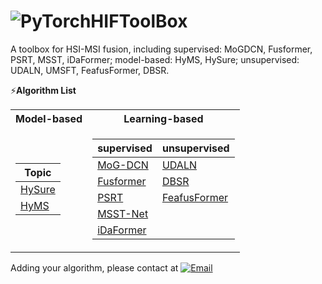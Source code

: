 # ![PyTorch](https://img.shields.io/badge/-white?style=for-the-badge&logo=pytorch)HIFToolBox
A toolbox for HSI-MSI fusion, including supervised: MoGDCN, Fusformer, PSRT, MSST, iDaFormer; model-based: HyMS, HySure; unsupervised: UDALN, UMSFT, FeafusFormer, DBSR.

⚡**Algorithm List**
<table>
<tr><th> Model-based </th><th>Learning-based</th></tr>
<tr><td>

|   Topic    |
|--|
| [HySure](https://github.com/alfaiate/HySure) |   |   
| [HyMS](https://github.com/Caoxuheng/HyMS) |   |   
</td><td>

|   supervised   |   unsupervised   |
|--|--|
| [MoG-DCN](https://github.com/chengerr/Model-Guided-Deep-Hyperspectral-Image-Super-resolution)  |  [UDALN](https://github.com/JiaxinLiCAS/UDALN_GRSL)   |  
| [Fusformer](https://github.com/J-FHu/Fusformer) |[DBSR](https://github.com/JiangtaoNie/DBSR)   |
| [PSRT](https://github.com/shangqideng/PSRT)  |[FeafusFormer](https://github.com/Caoxuheng/FeafusFormer)|
| [MSST-Net](https://github.com/jx-mzc/MSST-Net)  | |
| [iDaFormer](https://github.com/Caoxuheng/iDaFormer)  | |
</td></tr> </table>

Adding your algorithm, please contact at [![Email](https://img.shields.io/badge/-caoxuhengcn@gmail.com-white?style=square&logo=Gmail&link=mailto:caoxuhengcn@gmail.com)](mailto:caoxuhengcn@gmail.com)
